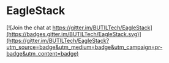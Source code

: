 # EagleStack

[![Join the chat at https://gitter.im/BUTILTech/EagleStack](https://badges.gitter.im/BUTILTech/EagleStack.svg)](https://gitter.im/BUTILTech/EagleStack?utm_source=badge&utm_medium=badge&utm_campaign=pr-badge&utm_content=badge)